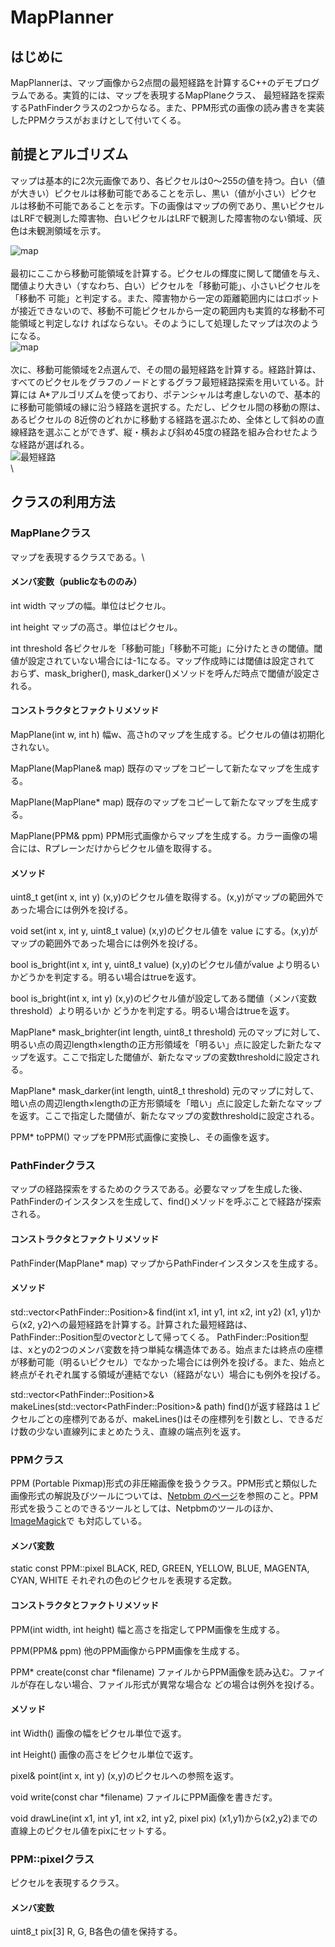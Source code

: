 MapPlanner
==========

はじめに
--------

MapPlannerは、マップ画像から2点間の最短経路を計算するC++のデモプログラムである。実質的には、マップを表現するMapPlaneクラス、
最短経路を探索するPathFinderクラスの2つからなる。また、PPM形式の画像の読み書きを実装したPPMクラスがおまけとして付いてくる。

前提とアルゴリズム
------------------

マップは基本的に2次元画像であり、各ピクセルは0～255の値を持つ。白い（値が大きい）ピクセルは移動可能であることを示し、黒い（値が小さい）ピクセ
ルは移動不可能であることを示す。下の画像はマップの例であり、黒いピクセルはLRFで観測した障害物、白いピクセルはLRFで観測した障害物のない領域、灰
色は未観測領域を示す。

![map](README.files/map.png)\
\
最初にここから移動可能領域を計算する。ピクセルの輝度に関して閾値を与え、閾値より大きい（すなわち、白い）ピクセルを「移動可能」、小さいピクセルを「移動不
可能」と判定する。また、障害物から一定の距離範囲内にはロボットが接近できないので、移動不可能ピクセルから一定の範囲内も実質的な移動不可能領域と判定しなけ
ればならない。そのようにして処理したマップは次のようになる。\
![map](README.files/dark.png)\
\
次に、移動可能領域を2点選んで、その間の最短経路を計算する。経路計算は、すべてのピクセルをグラフのノードとするグラフ最短経路探索を用いている。計算には
A\*アルゴリズムを使っており、ポテンシャルは考慮しないので、基本的に移動可能領域の縁に沿う経路を選択する。ただし、ピクセル間の移動の際は、あるピクセルの
8近傍のどれかに移動する経路を選ぶため、全体として斜めの直線経路を選ぶことができず、縦・横および斜め45度の経路を組み合わせたような経路が選ばれる。\
![最短経路](README.files/Result.png)\
\

クラスの利用方法
----------------

### MapPlaneクラス

マップを表現するクラスである。\

#### メンバ変数（publicなもののみ）

  int width       マップの幅。単位はピクセル。

  int height      マップの高さ。単位はピクセル。

  int threshold   各ピクセルを「移動可能」「移動不可能」に分けたときの閾値。閾値が設定されていない場合には-1になる。マップ作成時には閾値は設定されて おらず、mask\_brigher(), mask\_darker()メソッドを呼んだ時点で閾値が設定される。

#### コンストラクタとファクトリメソッド

  MapPlane(int w, int h)     幅w、高さhのマップを生成する。ピクセルの値は初期化されない。

  MapPlane(MapPlane& map)    既存のマップをコピーして新たなマップを生成する。

  MapPlane(MapPlane\* map)   既存のマップをコピーして新たなマップを生成する。

  MapPlane(PPM& ppm)         PPM形式画像からマップを生成する。カラー画像の場合には、Rプレーンだけからピクセル値を取得する。

#### メソッド

  uint8\_t get(int x, int y)                                  (x,y)のピクセル値を取得する。(x,y)がマップの範囲外であった場合には例外を投げる。

  void set(int x, int y, uint8\_t value)                      (x,y)のピクセル値を value にする。(x,y)がマップの範囲外であった場合には例外を投げる。

  bool is\_bright(int x, int y, uint8\_t value)               (x,y)のピクセル値がvalue より明るいかどうかを判定する。明るい場合はtrueを返す。

  bool is\_bright(int x, int y)                               (x,y)のピクセル値が設定してある閾値（メンバ変数threshold）より明るいか どうかを判定する。明るい場合はtrueを返す。

  MapPlane\* mask\_brighter(int length, uint8\_t threshold)   元のマップに対して、明るい点の周辺length×lengthの正方形領域を「明るい」点に設定した新たなマップを返す。ここで指定した閾値が、新たなマップの変数thresholdに設定される。

  MapPlane\* mask\_darker(int length, uint8\_t threshold)     元のマップに対して、暗い点の周辺length×lengthの正方形領域を「暗い」点に設定した新たなマップを返す。ここで指定した閾値が、新たなマップの変数thresholdに設定される。

  PPM\* toPPM()                                               マップをPPM形式画像に変換し、その画像を返す。

### PathFinderクラス

マップの経路探索をするためのクラスである。必要なマップを生成した後、PathFinderのインスタンスを生成して、find()メソッドを呼ぶことで経路が探索される。

#### コンストラクタとファクトリメソッド

  PathFinder(MapPlane\* map)   マップからPathFinderインスタンスを生成する。

#### メソッド

  std::vector&lt;PathFinder::Position&gt;&amp; find(int x1, int y1, int x2, int y2)   (x1, y1)から(x2, y2)への最短経路を計算する。計算された最短経路は、PathFinder::Position型のvectorとして帰ってくる。 PathFinder::Position型 は、xとyの2つのメンバ変数を持つ単純な構造体である。始点または終点の座標が移動可能（明るいピクセル）でなかった場合には例外を投げる。また、始点と終点がそれぞれ属する領域が連結でない（経路がない）場合にも例外を投げる。

std::vector&lt;PathFinder::Position&gt;&amp; makeLines(std::vector&lt;PathFinder::Position&gt;&amp; path)  find()が返す経路は１ピクセルごとの座標列であるが、makeLines()はその座標列を引数とし、できるだけ数の少ない直線列にまとめたうえ、直線の端点列を返す。 
### PPMクラス

PPM (Portable
Pixmap)形式の非圧縮画像を扱うクラス。PPM形式と類似した画像形式の解説及びツールについては、[Netpbm
のページ](http://netpbm.sourceforge.net/)を参照のこと。PPM形式を扱うことのできるツールとしては、Netpbmのツールのほか、[ImageMagick](https://www.imagemagick.org/script/index.php)で
も対応している。

#### メンバ変数

  static const PPM::pixel BLACK, RED, GREEN, YELLOW, BLUE, MAGENTA, CYAN, WHITE   それぞれの色のピクセルを表現する定数。

#### コンストラクタとファクトリメソッド

  PPM(int width, int height)            幅と高さを指定してPPM画像を生成する。

  PPM(PPM& ppm)                         他のPPM画像からPPM画像を生成する。

  PPM\* create(const char \*filename)   ファイルからPPM画像を読み込む。ファイルが存在しない場合、ファイル形式が異常な場合な どの場合は例外を投げる。

#### メソッド

  int Width()                         画像の幅をピクセル単位で返す。

  int Height()                        画像の高さをピクセル単位で返す。

  pixel& point(int x, int y)          (x,y)のピクセルへの参照を返す。

  void write(const char \*filename)   ファイルにPPM画像を書きだす。

  void drawLine(int x1, int y1, int x2, int y2, pixel pix)     (x1,y1)から(x2,y2)までの直線上のピクセル値をpixにセットする。

### PPM::pixelクラス

ピクセルを表現するクラス。

#### メンバ変数

  uint8\_t pix\[3\]   R, G, B各色の値を保持する。

